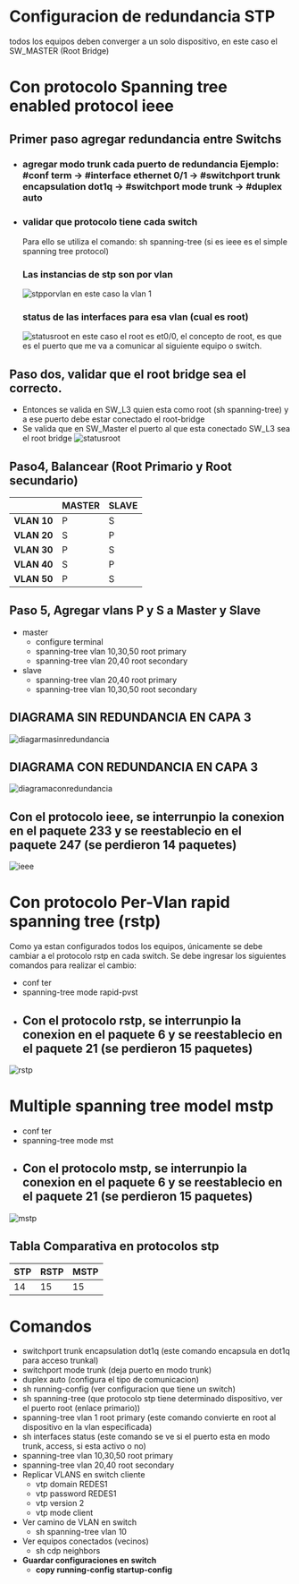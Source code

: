 # Configuracion de redundancia STP
todos los equipos deben converger a un solo dispositivo, en este caso el SW_MASTER (Root Bridge)

# Con protocolo Spanning tree enabled protocol ieee

## Primer paso agregar redundancia entre Switchs
- ### **agregar modo trunk cada puerto de redundancia** Ejemplo: #conf term -> #interface ethernet 0/1 -> #switchport trunk encapsulation dot1q -> #switchport mode trunk -> #duplex auto
- ### **validar que protocolo tiene cada switch**
  Para ello se utiliza el comando: sh spanning-tree (si es ieee es el simple spanning tree protocol)
  ### Las instancias de stp son por vlan
  ![stpporvlan](/images/stp1.PNG) en este caso la vlan 1
  ### status de las interfaces para esa vlan (cual es root)
  ![statusroot](/images/stp2.PNG) en este caso el root es et0/0, el concepto de root, es que es el puerto que me va a comunicar al siguiente equipo o switch.

## Paso dos, validar que el root bridge sea el correcto.
- Entonces se valida en SW_L3 quien esta como root (sh spanning-tree) y a ese puerto debe estar conectado el root-bridge
- Se valida que en SW_Master el puerto al que esta conectado SW_L3 sea el root bridge
![statusroot](/images/stp3.PNG)

## Paso4, Balancear (Root Primario y Root secundario)
|             | **MASTER** | **SLAVE** |
|-------------|------------|-----------|
| **VLAN 10** | P          | S         |
| **VLAN 20** | S          | P         |
| **VLAN 30** | P          | S         |
| **VLAN 40** | S          | P         |
| **VLAN 50** | P          | S         |

## Paso 5, Agregar vlans P y S a Master y Slave
- master
  - configure terminal 
  - spanning-tree vlan 10,30,50 root primary
  - spanning-tree vlan 20,40 root secondary
- slave
  - spanning-tree vlan 20,40 root primary
  - spanning-tree vlan 10,30,50 root secondary

## DIAGRAMA SIN REDUNDANCIA EN CAPA 3
 ![diagarmasinredundancia](/images/tempsnip.png)

## DIAGRAMA CON REDUNDANCIA EN CAPA 3
 ![diagramaconredundancia](/images/tempsnip2.png)

## **Con el protocolo ieee, se interrunpio la conexion en el paquete 233 y se reestablecio en el paquete 247 (se perdieron 14 paquetes)**
 ![ieee](/images/stp4.PNG)

# Con protocolo Per-Vlan rapid spanning tree (rstp)
Como ya estan configurados todos los equipos, únicamente se debe cambiar a el protocolo rstp en cada switch. Se debe ingresar los siguientes comandos para realizar el cambio:
- conf ter
- spanning-tree mode rapid-pvst
- ## **Con el protocolo rstp, se interrunpio la conexion en el paquete 6 y se reestablecio en el paquete 21 (se perdieron 15 paquetes)**
 ![rstp](/images/stp5.PNG)

# Multiple spanning tree model mstp
- conf ter
- spanning-tree mode mst
- ## **Con el protocolo mstp, se interrunpio la conexion en el paquete 6 y se reestablecio en el paquete 21 (se perdieron 15 paquetes)**
 ![mstp](/images/stp6.PNG)

## Tabla Comparativa en protocolos stp
|   **STP**   | **RSTP**   | **MSTP**  |
|-------------|------------|-----------|
|       14    |      15    |      15   |



# Comandos
- switchport trunk encapsulation dot1q (este comando encapsula en dot1q para acceso trunkal)
- switchport mode trunk (deja puerto en modo trunk)
- duplex auto (configura el tipo de comunicacion)
- sh running-config (ver configuracion que tiene un switch)
- sh spanning-tree (que protocolo stp tiene determinado dispositivo, ver el puerto root (enlace primario))
- spanning-tree vlan 1 root primary (este comando convierte en root al dispositivo en la vlan especificada)
- sh interfaces status (este comando se ve si el puerto esta en modo trunk, access, si esta activo o no)
- spanning-tree vlan 10,30,50 root primary
- spanning-tree vlan 20,40 root secondary
- Replicar VLANS en switch cliente
  - vtp domain REDES1
  - vtp password REDES1
  - vtp version 2
  - vtp mode client
- Ver camino de VLAN en switch
  - sh spanning-tree vlan 10 
- Ver equipos conectados (vecinos)
  - sh cdp neighbors
- **Guardar configuraciones en switch**
  - **copy  running-config startup-config**